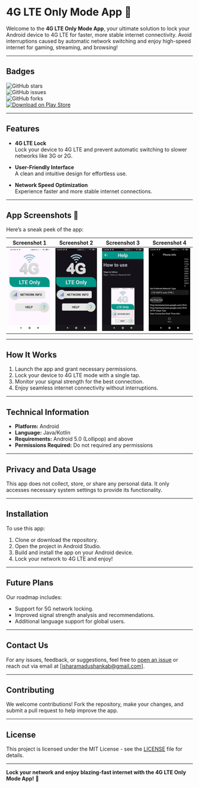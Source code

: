 # **4G LTE Only Mode App** 🚀

Welcome to the **4G LTE Only Mode App**, your ultimate solution to lock your Android device to 4G LTE for faster, more stable internet connectivity. Avoid interruptions caused by automatic network switching and enjoy high-speed internet for gaming, streaming, and browsing!

---

## **Badges**

![GitHub stars](https://img.shields.io/github/stars/ishara-madu/4G-LTE-Only-Mode-App-Lock-to-High-Speed-Networks)  
![GitHub issues](https://img.shields.io/github/issues/ishara-madu/4G-LTE-Only-Mode-App-Lock-to-High-Speed-Networks)  
![GitHub forks](https://img.shields.io/github/forks/ishara-madu/4G-LTE-Only-Mode-App-Lock-to-High-Speed-Networks)  
  [![Download on Play Store](https://upload.wikimedia.org/wikipedia/commons/a/a9/Google_Play_Icon.svg)](https://play.google.com/store/apps/details?id=com.kiloo.subwaysurf)



---

## **Features**

- **4G LTE Lock**  
  Lock your device to 4G LTE and prevent automatic switching to slower networks like 3G or 2G.

- **User-Friendly Interface**  
  A clean and intuitive design for effortless use.

- **Network Speed Optimization**  
  Experience faster and more stable internet connections.

---

## **App Screenshots** 📱

Here’s a sneak peek of the app:

| Screenshot 1                          | Screenshot 2                          | Screenshot 3                          | Screenshot 4                          |  
|---------------------------------------|---------------------------------------|---------------------------------------|---------------------------------------|  
| ![Screenshot 1](screenshots/img1.jpg) | ![Screenshot 2](screenshots/img2.jpg) | ![Screenshot 3](screenshots/img3.jpg) | ![Screenshot 4](screenshots/img4.jpg) |  

---

## **How It Works**

1. Launch the app and grant necessary permissions.
2. Lock your device to 4G LTE mode with a single tap.
3. Monitor your signal strength for the best connection.
4. Enjoy seamless internet connectivity without interruptions.

---

## **Technical Information**

- **Platform:** Android
- **Language:** Java/Kotlin
- **Requirements:** Android 5.0 (Lollipop) and above
- **Permissions Required:** Do not required any permissions

---

## **Privacy and Data Usage**

This app does not collect, store, or share any personal data. It only accesses necessary system settings to provide its functionality.

---

## **Installation**

To use this app:

1. Clone or download the repository.
2. Open the project in Android Studio.
3. Build and install the app on your Android device.
4. Lock your network to 4G LTE and enjoy!

---

## **Future Plans**

Our roadmap includes:
- Support for 5G network locking.
- Improved signal strength analysis and recommendations.
- Additional language support for global users.

---

## **Contact Us**

For any issues, feedback, or suggestions, feel free to [open an issue](https://github.com/ishara-madu/Interactive-Quiz-App/issues) or reach out via email at [isharamadushankab@gmail.com].

---

## **Contributing**

We welcome contributions! Fork the repository, make your changes, and submit a pull request to help improve the app.

---

## **License**

This project is licensed under the MIT License - see the [LICENSE](LICENSE) file for details.

---

**Lock your network and enjoy blazing-fast internet with the 4G LTE Only Mode App!** 🚀
